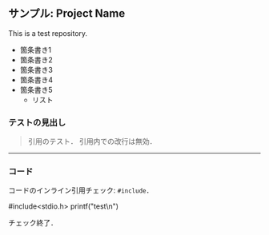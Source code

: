 ## サンプル: Project Name

This is a test repository.

- 箇条書き1
- 箇条書き2
- 箇条書き3
- 箇条書き4
- 箇条書き5
  + リスト

### テストの見出し

> 引用のテスト．
引用内での改行は無効．


***

### コード

コードのインライン引用チェック: `#include`．

  #include<stdio.h>
  printf("test\n")
  
  
チェック終了．
  

